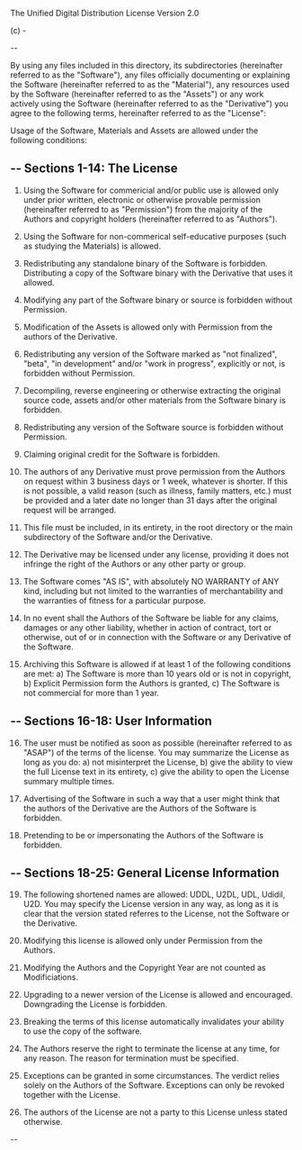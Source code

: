 
The Unified Digital Distribution License
Version 2.0

<software name> 
(c) <author> <year>-<year2>
  
--

By using any files included in this directory, its subdirectories
(hereinafter referred to as the "Software"), any files officially documenting or explaining
the Software (hereinafter referred to as the "Material"), any resources used by the
Software (hereinafter referred to as the "Assets") or any work actively using the
Software (hereinafter referred to as the "Derivative") you agree to the following
terms, hereinafter referred to as the "License":

Usage of the Software, Materials and Assets are allowed under the following conditions:

--
Sections 1-14: The License
--

1. Using the Software for commericial and/or public use is allowed only under
prior written, electronic or otherwise provable permission (hereinafter
referred to as "Permission") from the majority of the Authors and copyright holders
(hereinafter referred to as "Authors").

2. Using the Software for non-commerical self-educative purposes (such as studying
the Materials) is allowed.

3. Redistributing any standalone binary of the Software is forbidden. Distributing
a copy of the Software binary with the Derivative that uses it allowed.

4. Modifying any part of the Software binary or source is forbidden without Permission.
  
5. Modification of the Assets is allowed only with Permission from the authors of the
Derivative.

6. Redistributing any version of the Software marked as "not finalized", "beta",
"in development" and/or "work in progress", explicitly or not, is forbidden
without Permission.

7. Decompiling, reverse engineering or otherwise extracting the original source
code, assets and/or other materials from the Software binary is forbidden.
  
8. Redistributing any version of the Software source is forbidden without Permission.

9. Claiming original credit for the Software is forbidden.

10. The authors of any Derivative must prove permission from the Authors on request
within 3 business days or 1 week, whatever is shorter. If this is not possible,
a valid reason (such as illness, family matters, etc.) must be provided and a later
date no longer than 31 days after the original request will be arranged.

11. This file must be included, in its entirety, in the root directory or the main
subdirectory of the Software and/or the Derivative.

12. The Derivative may be licensed under any license, providing it does not infringe
the right of the Authors or any other party or group.

13. The Software comes "AS IS", with absolutely NO WARRANTY of ANY kind, including but not
limited to the warranties of merchantability and the warranties of fitness for
a particular purpose.

14. In no event shall the Authors of the Software be liable for any claims, damages or any
other liability, whether in action of contract, tort or otherwise, out of or in connection
with the Software or any Derivative of the Software.
	
15. Archiving this Software is allowed if at least 1 of the following conditions are met:
		a) The Software is more than 10 years old or is not in copyright,
		b) Explicit Permission form the Authors is granted,
		c) The Software is not commercial for more than 1 year.

--
Sections 16-18: User Information
--

16. The user must be notified as soon as possible (hereinafter referred to as "ASAP")
of the terms of the license. You may summarize the License as long as you do:
  a) not misinterpret the License,
  b) give the ability to view the full License text in its entirety,
	c) give the ability to open the License summary multiple times.

17. Advertising of the Software in such a way that a user might think that the authors of
the Derivative are the Authors of the Software is forbidden.

18. Pretending to be or impersonating the Authors of the Software is forbidden.

--
Sections 18-25: General License Information
--

19. The following shortened names are allowed: UDDL, U2DL, UDL, Udidil, U2D. You may
specify the License version in any way, as long as it is clear that the version stated
referres to the License, not the Software or the Derivative. 

20. Modifying this license is allowed only under Permission from the Authors.
	
21. Modifying the Authors and the Copyright Year are not counted as Modificiations.

22. Upgrading to a newer version of the License is allowed and encouraged. Downgrading
the License is forbidden.

23. Breaking the terms of this license automatically invalidates your ability to use
the copy of the software.

24. The Authors reserve the right to terminate the license at any time, for any reason.
The reason for termination must be specified.

25. Exceptions can be granted in some circumstances. The verdict relies solely on the
Authors of the Software. Exceptions can only be revoked together with the License.

26. The authors of the License are not a party to this License unless stated otherwise.
  
--
  
  
